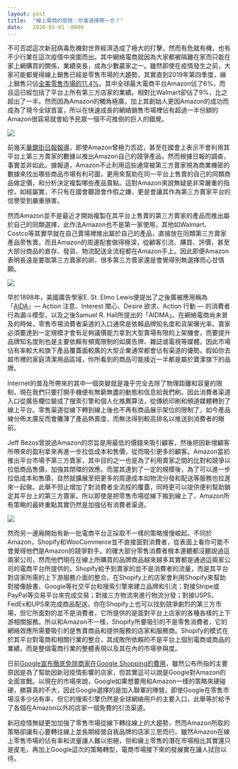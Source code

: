 ```yaml
---
layout: post
title:  "線上電商的取捨：你會選擇哪一方？"
date:   2020-05-01 -0800
---
```

不可否認這次新冠病毒危機對世界經濟造成了極大的打擊，然而有危就有機，也有不少行業在這次疫情中突圍而出。其中網絡電商就因為大家都被隔離在家而只能在家上網購買的關係，業績突長，成為少數贏家之一。雖然即使在疫情發生之前，大家可能都覺得線上銷售已經是零售市場的大趨勢，其實直到2019年第四季度，線上銷售只佔<a href="https://www.statista.com/statistics/187439/share-of-e-commerce-sales-in-total-us-retail-sales-in-2010/">全美零售市場的11.4%</a>。其中全球最大電商平台Amazon佔了6%，而且這已經包括了平台上所有第三方店家的業績。相對比Walmart卻佔了9%，比之超出了一半。然而因為Amazon的觸角極廣，加上其創始人更因Amazon的成功而成為了現今全球首富，所以在快速成長的網絡銷售市場裡佔有超過一半份額的Amazon很容易就會給予民眾一個不可推倒的巨人的錯覺。

![]({{site.url}}/images/amazon_basics.png)

前幾天<a href="https://www.wsj.com/articles/amazon-scooped-up-data-from-its-own-sellers-to-launch-competing-products-11587650015">華爾街日報報導</a>，即使Amazon曾極力否認，甚至在國會上表示不會利用其平台上第三方賣家的數據以推出Amazon自己的競爭產品，然而根據日報的調查，事實並非如此。據報道，Amazon不止利用這些通常被第三方賣家視為商業機密的數據來找出哪些商品市場有利可圖，更用來幫助在同一平台上售賣的自己的同類商品做定價，和分析決定複製哪些產品賣點。這對Amazon來說無疑是非常嚴重的指控，如經屬實，不只有在國會聽證會作假之嫌，更是會讓其作為第三方賣家平台的信譽受到嚴重損害。

然而Amazon並不是最近才開始複製在其平台上售賣的第三方賣家的產品而推出屬於自己的同類選擇，此作法Amazon也不是第一家使用，其他如Walmart、Costco等其實早就在自己賣場裡推出屬於自己的產品，直接放在同類第三方賣家產品旁售賣。而且Amazon的周邊配套做得極深，從顧客引流、購買、評價，甚至大部分商品的倉存、發貨、物流配送全流程都在Amazon手上。因此即便Amazon表明長遠是要取第三方賣家的卵，很多第三方賣家還是會覺得別無選擇而心甘情願。

![]({{site.url}}/images/AIDA.png)

早於1898年，美國廣告學家E. St. Elmo Lewis便提出了之後廣被應用稱為「<a href="https://zh.wikipedia.org/wiki/AIDMA">AIDA</a>」— Action 注意、Interest 關心、Desire 欲求、Action 行動 — 的消費者行為漏斗模型，以及之後Samuel R. Hall所提出的「AIDMA」。在網絡電商尚未普及的時候，零售市場消費者渠道的入口通常是依賴品牌知名度和貨架曝光率。賣家必須要達到一定規模才會有足夠議價能力拿到大型賣場有限的上架機會，而要提升品牌知名度則也是主要依賴有頻寬限制的如廣告牌、雜誌或電視等媒體。因此市場佔有率較大和旗下產品覆蓋面較廣的大型企業通常都會佔有渠道的優勢。假如你去超市裡的家庭清潔用品區域，你所看到的商品可能接近一半都是屬於寶潔旗下的品牌。

Internet的普及所帶來的其中一個突變就是幾乎完全去除了物理距離和容量的限制，現在我們只要打開手機便有無窮無盡的動態和信息給我們刷。因此消費者渠道入口從廣告欄位變成了搜索引擎和個人化推薦算法，從傳統印刷和頻道媒體轉到了線上平台。零售渠道從線下轉到線上後也不再有商品展示架位的限制了，如今產品線分佈太廣反而會攤薄了產品熱賣度，而無法得到較高排名以推送到消費者的眼前。

Jeff Bezos曾說過Amazon的宗旨是用最低的價錢來吸引顧客，然後把因新增顧客所帶來的盈利拿來再進一步拉低成本和售價，從而吸引更多的顧客。Amazon當初推出平台市場予第三方賣家，其中目的之一也是為了利用賣家之間的比對和競爭以拉低商品售價，加強其閉環的效應。而當其達到了一定的規模後，為了可以進一步拉低成本和售價，自然就擴展至把更多的周邊成本如物流分發和配送等服務也拉進來一起做。此舉不但止增加了對消費者全流程的覆蓋，同時更可以提供便利幫助鎖定其平台上的第三方賣家。所以即使是把零售市場從線下搬到線上了，Amazon所有策略的最終重點其實仍然是加強佔有消費者渠道。

![]({{site.url}}/images/shopify.png)

然而另一邊廂開始有新一批電商平台正採取不一樣的策略慢慢崛起。不同於Amazon，Shopify和WooCommerce並不直接面對消費者，從表面上看你可能不會覺得他們是Amazon的競爭對手。的確大部分零售消費者根本連聽都沒聽說過這兩家公司，然而他們現在在線上所購買的品牌商品越來越多其實都是通過這兩家公司的電商平台所提供的。Shopify給予到賣家的並不是消費者的流量，而是其平台對店家所需的上下游服務介面的整合。在Shopify上的店家會利用Shopify來幫助對接像臉書、Google等社交平台和搜索引擎來建立品牌和引流；對接Stripe或PayPal等交易平台來完成交易；對接三方物流來進行物流分發；對接USPS、FedEx和UPS來完成商品配送。你在Shopify上也可以找到競爭劇烈的第三方市場，但它所面對的並不是消費者，它所提供的是面對平台上店家的各種各樣的上下游相關服務。所以和Amazon不一樣，Shopify所要吸引的不是零售消費者，它的網絡效應所需要吸引的是售賣商品和提供服務的店家和服務商。Shopify的模式在於其平台對電商和相關行業的整合，其成敗所依賴的不是平台上個別電商或商品的業績，而是整個電商行業的整體表現以及其在內的市場參與度。

日前<a href="https://blog.google/products/shopping/its-now-free-to-sell-on-google/">Google宣布徹底免除商家在Google Shopping的費用</a>，雖然公布所指的主要原因是為了幫助因新冠疫情影響的店家，但其實這可以說是Google對Amazon的全面宣戰。以現在的市場來說，Google如果想要用和Amazon一樣的策略來硬碰硬，勝算真的不大，因此Google選擇的是加入聯軍的陣營。即使Google在零售市場沒多少佔有率，但它的搜索引擎仍然是全球網絡用戶的主要入口，此舉等於給予了各個在Amazon以外的店家一個免費的引流渠道。

新冠疫情無疑更加加強了零售市場從線下轉往線上的大趨勢，然而Amazon所取的策略卻讓有心要轉往線上並長期經營自我品牌的店家三思而行。雖然Amazon在線上零售市場的佔有率和流量讓人難以拒絕，但和線上零售的潛在市場相比其實還只是皮毛，再加上Google這次的策略轉型，電商市場接下來的發展實在讓人拭目以待。